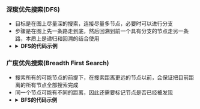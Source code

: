 ### 深度优先搜索(DFS)
* 目标是在图上尽量深的搜索，连接尽量多节点，必要时可以进行分支
* 步骤是在图上先一条路走到底，然后回溯到前一个具有分支的节点走另一条路，本质上是递归和回溯的结合使用
* <details><summary><b>DFS的代码示例</b></summary>
    <pre><code>
    def DFS(self, tree):
        if tree.root is None:
            return []
        visited, stack = [], [tree.root]
        while stack:
            node = stack.pop()
            visited.add(node)
            process(node)
            nodes = generate_related_nodes(node)
            stack.push(nodes)</code></pre></details>

### 广度优先搜索(Breadth First Search)
* 搜索所有的可能节点的前提下，在搜索距离更远的节点以前，会保证把目前距离的所有节点全部搜索完成
* 同一个节点可能有不同的距离，因此还需要标记节点是否已经被发现
* <details><summary><b>BFS的代码示例</b></summary>
    <pre><code>
    from collections import deque
    def bsf_graph(root):
        if not root:
            return
        # queue和seen为一对好基友，同时出现
        queue = deque([root])
        # seen避免图遍历过程中重复访问的情况，导致无法跳出循环
        seen = set([root])
        while queue:
            head = queue.popleft()
            # do somethings with the head node
            # 将head的邻居都添加进来
            for neighbor in head.neighbors:
                if neighbor not in seen:
                    queue.append(neighbor)
                    seen.add(neighbor)
        return xxx  </code></pre></details>

